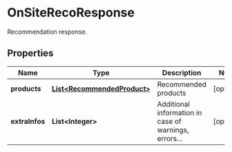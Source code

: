 

# OnSiteRecoResponse

Recommendation response.

## Properties

| Name | Type | Description | Notes |
|------------ | ------------- | ------------- | -------------|
|**products** | [**List&lt;RecommendedProduct&gt;**](RecommendedProduct.md) | Recommended products |  [optional] |
|**extraInfos** | **List&lt;Integer&gt;** | Additional information in case of warnings, errors... |  [optional] |



